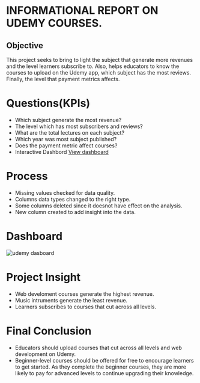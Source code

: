  # INFORMATIONAL REPORT ON UDEMY COURSES.
## Objective
This project seeks to bring to light the subject that generate more revenues and the level learners subscribe to. Also, helps educators to know the courses to upload on the Udemy app, which subject has the most reviews.  Finally, the level that payment metrics affects. 
 
# Questions(KPIs)
- Which subject generate the most revenue?
- The level which has most subscribers and reviews?
- What are the total lectures on each subject?
- Which year was most subject published?
- Does the payment metric affect courses?
- Interactive Dashbord 
   <a href=https://github.com/Comfort-del/Report-on-Udemy-Courses/blob/main/Comfort%20Quansah%20Power%20BI%20project.pbix>View dashboard</a>
 # Process
- Missing values checked for data quality. 
- Columns data types changed to the right type. 
-  Some columns deleted since it doesnot have effect on the analysis. 
-  New column created to add insight into the data.
  # Dashboard
  ![udemy dasboard](https://github.com/user-attachments/assets/81bdd943-16d0-4289-a897-1814b1cda23d)

# Project Insight
-  Web develoment courses generate the highest revenue.
-  Music intruments generate the least revenue.
-  Learners subscribes to courses that cut across all levels. 
# Final Conclusion
- Educators should upload courses that cut across all levels and web development on Udemy.
- Beginner-level courses should be offered for free to encourage learners to get started. As they complete the beginner courses, they are more likely to pay for advanced levels to continue upgrading their knowledge.
